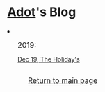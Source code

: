 <!DOCTYPE html>
<html lang="en">
<head>
<title>Adot's Blog</title>
<link rel='stylesheet' type='text/css' href='style.css'>
<meta charset="utf-8"/>
</head>

<body>
<h1>
<a href="index.md">Adot</a>'s Blog</h1>
<li>
<ul>
<p><big>2019:</big></p>
<a href="/blog/The-Holidays-2019.md">Dec 19, The Holiday's</a>
<ul>
</li>
</br>
<big>
<a href="index.md">Return to main page</a></big>

</body>
</html>
